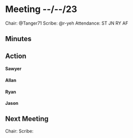 # Meeting --/--/23 

Chair: @Tanger71 
Scribe: @r-yeh 
Attendance: ST JN RY AF

## Minutes 

## Action

#### Sawyer

#### Allan

#### Ryan

#### Jason

## Next Meeting

Chair: 
Scribe: 
